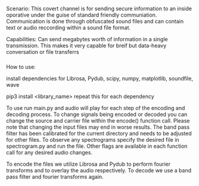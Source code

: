 ######
Scenario:
This covert channel is for sending secure information to an inside oporative under the guise of standard friendly communiation.
Communication is done through obfuscated sound files and can contain text or audio reccording within a sound file format.

Capabilities:
Can send megabytes worth of information in a single transmission. This makes it very capable for breif but data-heavy conversation
or file transferrs

#####
How to use:

install dependencies for Librosa, Pydub, scipy, numpy, matplotlib, soundfile, wave

pip3 install <library_name>
repeat this for each dependency

To use run main.py and audio will play for each step of the encoding and decoding process. To change signals being encoded or decoded you can change the source and carrier file within the encode() function call. 
  Please note that changing the input files may end in worse results. The band pass filter has been calibrated for the current directory and needs to be adjusted for other files. 
To observe any spectrograms specify the desired file in spectrogram.py and run the file. 
Other flags are available in each function call for any desired audio changes.

To encode the files we utilize Librosa and Pydub to perform fourier transforms and to overlay the audio respectively. To decode we use a band pass filter and fourier transforms again. 
